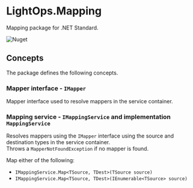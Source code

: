 # LightOps.Mapping

Mapping package for .NET Standard.

![Nuget](https://img.shields.io/nuget/v/LightOps.Mapping)

## Concepts

The package defines the following concepts.

### Mapper interface - `IMapper`

Mapper interface used to resolve mappers in the service container.

### Mapping service - `IMappingService` and implementation `MappingService`

Resolves mappers using the `IMapper` interface using the source and destination types in the service container.  
Throws a `MapperNotFoundException` if no mapper is found.

Map either of the following:

- `IMappingService.Map<TSource, TDest>(TSource source)`
- `IMappingService.Map<TSource, TDest>(IEnumerable<TSource> source)`
